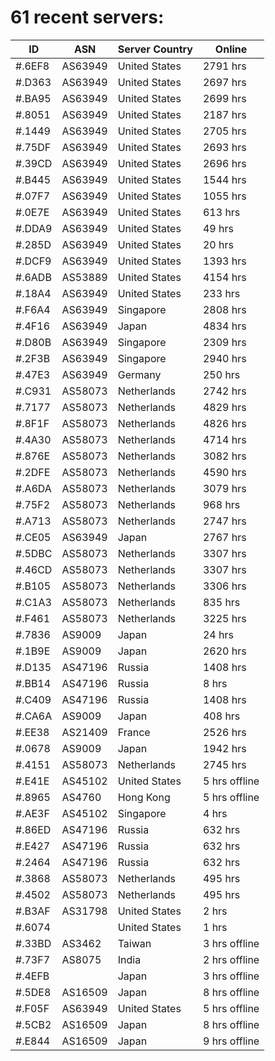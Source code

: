 # 61 recent servers:

| ID | ASN | Server Country | Online |
| ------ | ------ | ------ | ------ |
| #.6EF8 | AS63949 | United States | 2791 hrs |
| #.D363 | AS63949 | United States | 2697 hrs |
| #.BA95 | AS63949 | United States | 2699 hrs |
| #.8051 | AS63949 | United States | 2187 hrs |
| #.1449 | AS63949 | United States | 2705 hrs |
| #.75DF | AS63949 | United States | 2693 hrs |
| #.39CD | AS63949 | United States | 2696 hrs |
| #.B445 | AS63949 | United States | 1544 hrs |
| #.07F7 | AS63949 | United States | 1055 hrs |
| #.0E7E | AS63949 | United States | 613 hrs |
| #.DDA9 | AS63949 | United States | 49 hrs |
| #.285D | AS63949 | United States | 20 hrs |
| #.DCF9 | AS63949 | United States | 1393 hrs |
| #.6ADB | AS53889 | United States | 4154 hrs |
| #.18A4 | AS63949 | United States | 233 hrs |
| #.F6A4 | AS63949 | Singapore | 2808 hrs |
| #.4F16 | AS63949 | Japan | 4834 hrs |
| #.D80B | AS63949 | Singapore | 2309 hrs |
| #.2F3B | AS63949 | Singapore | 2940 hrs |
| #.47E3 | AS63949 | Germany | 250 hrs |
| #.C931 | AS58073 | Netherlands | 2742 hrs |
| #.7177 | AS58073 | Netherlands | 4829 hrs |
| #.8F1F | AS58073 | Netherlands | 4826 hrs |
| #.4A30 | AS58073 | Netherlands | 4714 hrs |
| #.876E | AS58073 | Netherlands | 3082 hrs |
| #.2DFE | AS58073 | Netherlands | 4590 hrs |
| #.A6DA | AS58073 | Netherlands | 3079 hrs |
| #.75F2 | AS58073 | Netherlands | 968 hrs |
| #.A713 | AS58073 | Netherlands | 2747 hrs |
| #.CE05 | AS63949 | Japan | 2767 hrs |
| #.5DBC | AS58073 | Netherlands | 3307 hrs |
| #.46CD | AS58073 | Netherlands | 3307 hrs |
| #.B105 | AS58073 | Netherlands | 3306 hrs |
| #.C1A3 | AS58073 | Netherlands | 835 hrs |
| #.F461 | AS58073 | Netherlands | 3225 hrs |
| #.7836 | AS9009 | Japan | 24 hrs |
| #.1B9E | AS9009 | Japan | 2620 hrs |
| #.D135 | AS47196 | Russia | 1408 hrs |
| #.BB14 | AS47196 | Russia | 8 hrs |
| #.C409 | AS47196 | Russia | 1408 hrs |
| #.CA6A | AS9009 | Japan | 408 hrs |
| #.EE38 | AS21409 | France | 2526 hrs |
| #.0678 | AS9009 | Japan | 1942 hrs |
| #.4151 | AS58073 | Netherlands | 2745 hrs |
| #.E41E | AS45102 | United States | 5 hrs offline |
| #.8965 | AS4760 | Hong Kong | 5 hrs offline |
| #.AE3F | AS45102 | Singapore | 4 hrs |
| #.86ED | AS47196 | Russia | 632 hrs |
| #.E427 | AS47196 | Russia | 632 hrs |
| #.2464 | AS47196 | Russia | 632 hrs |
| #.3868 | AS58073 | Netherlands | 495 hrs |
| #.4502 | AS58073 | Netherlands | 495 hrs |
| #.B3AF | AS31798 | United States | 2 hrs |
| #.6074 |  | United States | 1 hrs |
| #.33BD | AS3462 | Taiwan | 3 hrs offline |
| #.73F7 | AS8075 | India | 2 hrs offline |
| #.4EFB |  | Japan | 3 hrs offline |
| #.5DE8 | AS16509 | Japan | 8 hrs offline |
| #.F05F | AS63949 | United States | 5 hrs offline |
| #.5CB2 | AS16509 | Japan | 8 hrs offline |
| #.E844 | AS16509 | Japan | 9 hrs offline |

